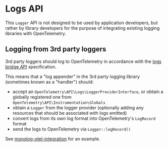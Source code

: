 # Logs API

This `Logger` API is not designed to be used by application developers, but rather by library developers for the purpose
of integrating existing logging libraries with OpenTelemetry.

## Logging from 3rd party loggers

3rd party loggers should log to OpenTelemetry in accordance with the
[logs bridge API](https://github.com/open-telemetry/opentelemetry-specification/blob/main/specification/logs/bridge-api.md)
specification.

This means that a "log appender" in the 3rd party logging library (sometimes known as a "handler") should:
- accept an `OpenTelemetry\API\Logs\LoggerProviderInterface`, or obtain a globally registered one from `OpenTelemetry\API\Instrumentation\Globals`
- obtain a `Logger` from the logger provider (optionally adding any resources that should be associated with logs emitted)
- convert logs from its own log format into OpenTelemetry's `LogRecord` format
- send the logs to OpenTelemetry via `Logger::logRecord()`

See [monolog-otel-integration](/examples/logs/features/monolog-otel-integration.md) for an example.

